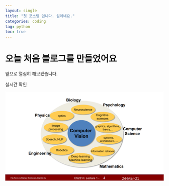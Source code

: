 ```yaml
---
layout: single
title: "첫 포스팅 입니다. 설레네요."
categories: coding
tag: python
toc: true
---
```


# 오늘 처음 블로그를 만들었어요

앞으로 열심히 해보겠습니다. 

실시간 확인

![lecture1_1](../images/2022-01-12-first/lecture1_1.PNG)
